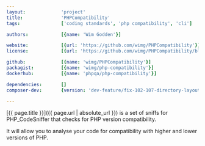 ```yaml
---
layout:             'project'
title:              'PHPCompatibility'
tags:               ['coding standards', 'php compatibility', 'cli']

authors:            [{name: 'Wim Godden'}] 

website:            [{url: 'https://github.com/wimg/PHPCompatibility'}]
license:            [{url: 'https://github.com/wimg/PHPCompatibility/blob/master/LICENSE', label: 'GNU Lesser General Public License v3.0 (LGPL)'}]

github:             [{name: 'wimg/PHPCompatibility'}]
packagist:          [{name: 'wimg/php-compatibility'}]               
dockerhub:          [{name: 'phpqa/php-compatibility'}]     

dependencies:       []
composer-dev:       {version: 'dev-feature/fix-102-107-directory-layout', further-instructions: {'Inform PHPCS about the new standard': 'php vendor/bin/phpcs --config-set installed_paths vendor/wimg/php-compatibility'}, command: 'vendor/bin/phpcs --standard=PHPCompatibility'} 

---
```


[{{ page.title }}]({{ page.url | absolute_url }}) is a set of sniffs for PHP_CodeSniffer that checks for PHP version compatibility.

<!--more--> 

It will allow you to analyse your code for compatibility with higher and lower versions of PHP.
